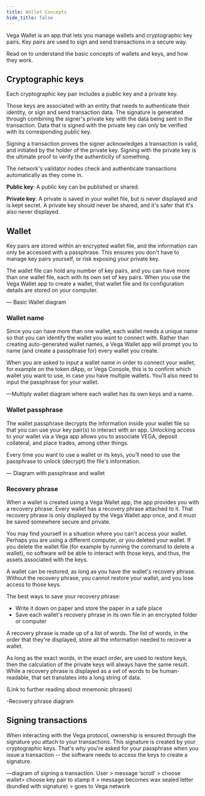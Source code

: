 ```yaml
---
title: Wallet Concepts
hide_title: false
---
```

Vega Wallet is an app that lets you manage wallets and cryptographic key pairs. Key pairs are used to sign and send transactions in a secure way. 

Read on to understand the basic concepts of wallets and keys, and how they work. 

## Cryptographic keys
Each cryptographic key pair includes a public key and a private key. 

Those keys are associated with an entity that needs to authenticate their identity, or sign and send transaction data. The signature is generated through combining the signer's private key with the data being sent in the transaction. Data that is signed with the private key can only be verified with its corresponding public key.

Signing a transaction proves the signer acknowledges a transaction is valid, and initiated by the holder of the private key. Signing with the private key is the ultimate proof to verify the authenticity of something.

The network's validator nodes check and authenticate transactions automatically as they come in.

**Public key**: A public key can be published or shared. 

**Private key**: A private is saved in your wallet file, but is never displayed and is kept secret. A private key should never be shared, and it's safer that it's also never displayed. 

## Wallet 
Key pairs are stored within an encrypted wallet file, and the information can only be accessed with a passphrase. This ensures you don't have to manage key pairs yourself, or risk exposing your private key. 

The wallet file can hold any number of key pairs, and you can have more than one wallet file, each with its own set of key pairs. When you use the Vega Wallet app to create a wallet, that wallet file and its configuration details are stored on your computer. 

— Basic Wallet diagram

### Wallet name
Since you can have more than one wallet, each wallet needs a unique name so that you can identify the wallet you want to connect with. Rather than creating auto-generated wallet names, a Vega Wallet app will prompt you to name (and create a passphrase for) every wallet you create.

When you are asked to input a wallet name in order to connect your wallet, for example on the token dApp, or Vega Console, this is to confirm which wallet you want to use, in case you have multiple wallets. You'll also need to input the passphrase for your wallet. 

—Multiply wallet diagram where each wallet has its own keys and a name. 

### Wallet passphrase
The wallet passphrase decrypts the information inside your wallet file so that you can use your key pair(s) to interact with an app. Unlocking access to your wallet via a Vega app allows you to associate VEGA, deposit collateral, and place trades, among other things. 

Every time you want to use a wallet or its keys, you’ll need to use the passphrase to unlock (decrypt) the file's information. 

— Diagram with passphrase and wallet 

### Recovery phrase
When a wallet is created using a Vega Wallet app, the app provides you with a recovery phrase. Every wallet has a recovery phrase attached to it. That recovery phrase is only displayed by the Vega Wallet app once, and it must be saved somewhere secure and private.

You may find yourself in a situation where you can't access your wallet. Perhaps you are using a different computer, or you deleted your wallet. If you delete the wallet file (for example by running the command to delete a wallet), no software will be able to interact with those keys, and thus, the assets associated with the keys. 

A wallet can be restored, as long as you have the wallet's recovery phrase. Without the recovery phrase, you cannot restore your wallet, and you lose access to those keys.

The best ways to save your recovery phrase:
* Write it down on paper and store the paper in a safe place
* Save each wallet's recovery phrase in its own file in an encrypted folder or computer

A recovery phrase is made up of a list of words. The list of words, in the order that they're displayed, store all the information needed to recover a wallet. 

As long as the exact words, in the exact order, are used to restore keys, then the calculation of the private keys will always have the same result. While a recovery phrase is displayed as a set of words to be human-readable, that set translates into a long string of data.

(Link to further reading about mnemonic phrases) 

-Recovery phrase diagram

## Signing transactions
When interacting with the Vega protocol, ownership is ensured through the signature you attach to your transactions. This signature is created by your cryptographic keys. That's why you're asked for your passphrase when you issue a transaction -- the software needs to access the keys to create a signature.

—diagram of signing a transaction. User > message ‘scroll’ > choose wallet> choose key pair to stamp it > message becomes wax sealed letter (bundled with signature) > goes to Vega network  

